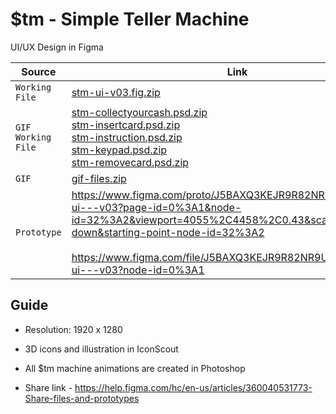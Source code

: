 # $tm - Simple Teller Machine

UI/UX Design in Figma

| Source                    | Link                                                                    |
| ------------------------- | ----------------------------------------------------------------------- |
| <code>Working File</code> | <a href="stm/stm-ui-v03.fig.zip">stm-ui-v03.fig.zip</a> |
| <code>GIF Working File</code> | <a href="stm/stm-collectyourcash.psd.zip">stm-collectyourcash.psd.zip</a> <br><a href="stm/stm-insertcard.psd.zip">stm-insertcard.psd.zip</a> <br><a href="stm/stm-instruction.psd.zip">stm-instruction.psd.zip</a> <br><a href="stm/stm-keypad.psd.zip">stm-keypad.psd.zip</a> <br><a href="stm/stm-removecard.psd.zip">stm-removecard.psd.zip</a> |
| <code>GIF</code> | <a href="stm/gif-files.zip">gif-files.zip</a> |
| <code>Prototype</code> | https://www.figma.com/proto/J5BAXQ3KEJR9R82NR9UZA5/%24tm-ui---v03?page-id=0%3A1&node-id=32%3A2&viewport=4055%2C4458%2C0.43&scaling=scale-down&starting-point-node-id=32%3A2 <br><br>https://www.figma.com/file/J5BAXQ3KEJR9R82NR9UZA5/%24tm-ui---v03?node-id=0%3A1 |

## Guide 
- Resolution: 1920 x 1280 
- 3D icons and illustration in IconScout 
- All $tm machine animations are created in Photoshop 

- Share link - https://help.figma.com/hc/en-us/articles/360040531773-Share-files-and-prototypes